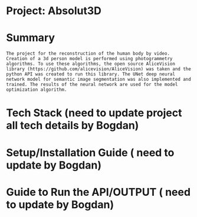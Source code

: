 # Project: Absolut3D

# Summary
    The project for the reconstruction of the human body by video. Creation of a 3d person model is performed using photogrammetry algorithms. To use these algorithms, the open source AliceVision library (https://github.com/alicevision/AliceVision) was taken and the python API was created to run this library. The UNet deep neural network model for semantic image segmentation was also implemented and trained. The results of the neural network are used for the model optimization algorithm.

# Tech Stack (need to update project all tech details by Bogdan)

# Setup/Installation Guide ( need to update by Bogdan)

# Guide to Run the API/OUTPUT ( need to update by Bogdan)

